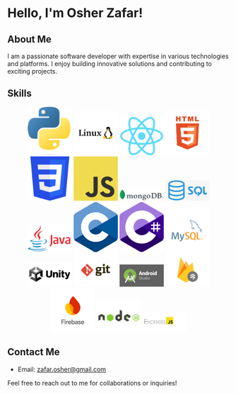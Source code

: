 # Hello, I'm Osher Zafar!

## About Me
I am a passionate software developer with expertise in various technologies and platforms. I enjoy building innovative solutions and contributing to exciting projects. 

## Skills
<p align="center">
  <img src="./logos/Python.png" alt="Python" width="100"/>
  <img src="./logos/linux1.png" alt="Linux" width="100"/>
  <img src="./logos/React.png" alt="React" width="100"/>
  <img src="./logos/HTML1.jpg" alt="HTML" width="100"/>
  <img src="./logos/CSS.png" alt="CSS" width="100"/>
  <img src="./logos/JavaScript.png" alt="JavaScript" width="100"/>
  <img src="./logos/MONGODB.png" alt="MongoDB" width="100"/>
  <img src="./logos/sql.png" alt="SQL" width="100"/>
  <img src="./logos/Java.png" alt="Java" width="100"/>
  <img src="./logos/C.png" alt="C" width="100"/>
  <img src="./logos/csharp.png" alt="C#" width="100"/>
  <img src="./logos/mysql.svg" alt="MySQL" width="100"/>
  <img src="./logos/Unity.png" alt="Unity" width="100"/>
  <img src="./logos/git.jpg" alt="Git" width="100"/>
  <img src="./logos/androidstudio1.png" alt="Android Studio" width="100"/>
  <img src="./logos/firestore.jpg" alt="Firestore" width="100"/>
  <img src="./logos/firebase.png" alt="Firebase" width="100"/>
  <img src="./logos/nodejs.jpg" alt="nodejs" width="100"/>
  <img src="./logos/express.png" alt="express" width="100"/>
</p>

## Contact Me
- Email: [zafar.osher@gmail.com](mailto:zafar.osher@gmail.com)

Feel free to reach out to me for collaborations or inquiries!
